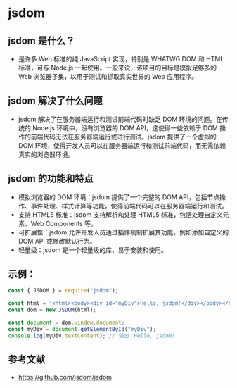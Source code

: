 # jsdom

## jsdom 是什么？

- 是许多 Web 标准的纯 JavaScript 实现，特别是 WHATWG DOM 和 HTML 标准，可与 Node.js 一起使用。一般来说，该项目的目标是模拟足够多的 Web 浏览器子集，以用于测试和抓取真实世界的 Web 应用程序。

## jsdom 解决了什么问题

- jsdom 解决了在服务器端运行和测试前端代码时缺乏 DOM 环境的问题。在传统的 Node.js 环境中，没有浏览器的 DOM API，这使得一些依赖于 DOM 操作的前端代码无法在服务器端运行或进行测试。jsdom 提供了一个虚拟的 DOM 环境，使得开发人员可以在服务器端运行和测试前端代码，而无需依赖真实的浏览器环境。

## jsdom 的功能和特点

- 模拟浏览器的 DOM 环境：jsdom 提供了一个完整的 DOM API，包括节点操作、事件处理、样式计算等功能，使得前端代码可以在服务器端运行和测试。
- 支持 HTML5 标准：jsdom 支持解析和处理 HTML5 标准，包括处理自定义元素、Web Components 等。
- 可扩展性：jsdom 允许开发人员通过插件机制扩展其功能，例如添加自定义的 DOM API 或修改默认行为。
- 轻量级：jsdom 是一个轻量级的库，易于安装和使用。

## 示例：

```javascript
const { JSDOM } = require("jsdom");

const html = '<html><body><div id="myDiv">Hello, jsdom!</div></body></html>';
const dom = new JSDOM(html);

const document = dom.window.document;
const myDiv = document.getElementById("myDiv");
console.log(myDiv.textContent); // 输出：Hello, jsdom!
```

## 参考文献

- https://github.com/jsdom/jsdom
